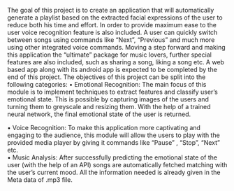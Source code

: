 The goal of this project is to create an application that will automatically generate a playlist based on the extracted facial expressions of the user to reduce both his time and effort. In order to provide maximum ease to the user voice recognition feature is also included. A user can quickly switch between songs using commands like “Next”, “Previous” and much more using other integrated voice commands. Moving a step forward and making this application the “ultimate” package for music lovers, further special features are also included, such as sharing a song, liking a song etc. A web based app along with its android app is expected to be completed by the end of this project.
The objectives of this project can be split into the following categories:
•	Emotional Recognition:
The main focus of this module is to implement techniques to extract features and classify user’s emotional state. This is possible by capturing images of the users and turning them to greyscale and resizing them. With the help of a trained neural network, the final emotional state of the user is returned.

•	 Voice Recognition:
To make this application more captivating and engaging to the audience, this module will allow the users to play with the provided media player by giving it commands like “Pause” , “Stop”, “Next” etc.  
•	 Music Analysis:
After successfully predicting the emotional state of the user (with the help of an API) songs are automatically fetched matching with the user’s current mood. All the information needed is already given in the Meta data of .mp3 file.
